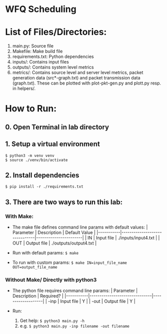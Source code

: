 #  WFQ Scheduling

# List of Files/Directories:
1. main.py: Source file 
2. Makefile: Make build file
3. requirements.txt: Python dependencies 
4. inputs/: Contains input files
5. outputs/: Contains system level metrics
6. metrics/: Contains source level and server level metrics, packet generation data (src*-graph.txt) and packet transmission data (graph.txt). These can be plotted with plot-pkt-gen.py and plott.py resp. in helpers/. 

# How to Run:

## 0. Open Terminal in lab directory

## 1. Setup a virtual environment 
 ```
 $ python3 -m venv venv
 $ source ./venv/bin/activate
 ```
## 2. Install dependencies
 ```
 $ pip install -r ./requirements.txt
 ```
## 3. There are two ways to run this lab:
### With Make:

* The make file defines command line params with default values:
    | Parameter | Description                   | Default Value         |
    |-----------|-------------------------------|-----------------------|
    | IN        | Input file                    | ./inputs/input4.txt   |
    | OUT       | Output file                   | ./outputs/output4.txt |
        
* Run with default params: ```$ make```

* To run with custom params: ```$ make IN=input_file_name OUT=output_file_name```
            
### Without Make/ Directly with python3

* The python file requires command line params:
    | Parameter | Description                   | Required?         |
    |-----------|-------------------------------|-------------------|
    | -inp      | Input file                    | Y                 |
    | -out      | Output file                   | Y                 | 

* Run:
    1. Get help: ```$ python3 main.py -h```
    2. e.g. ```$ python3 main.py -inp filename -out filename```